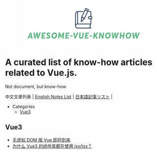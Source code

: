 <p align="center">
<img src="awesome-vue-knowhow.png"  width="400"/ />
</p>

# A curated list of know-how articles related to Vue.js.
Not document, but know-how.

中文文章列表 | [English Notes List](./README.md) | [日本語記事リスト](./README.jp.md) |

- Categories
  - [Vue3](#Vue3)


## Vue3
- [无虚拟 DOM 版 Vue 即将到来](https://juejin.cn/post/7109676524550553630)
- [为什么 Vue3 的组件库都在使用 jsx/tsx？](https://www.zhihu.com/question/436260027/answer/1647182157)
  
